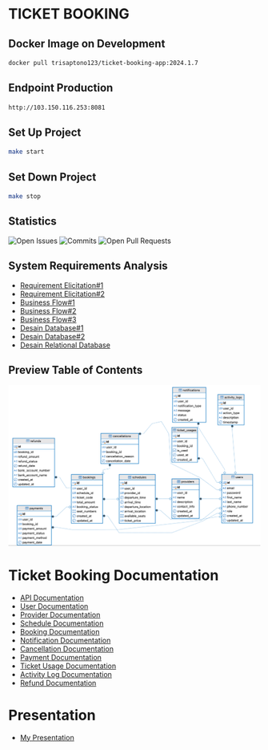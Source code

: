 # TICKET BOOKING

## Docker Image on Development

```bash
docker pull trisaptono123/ticket-booking-app:2024.1.7
```

## Endpoint Production

```bash
http://103.150.116.253:8081
```

## Set Up Project

```bash
make start
```

## Set Down Project

```bash
make stop
```

## Statistics

<p>
  <img src="https://img.shields.io/github/issues/Junx27/ticket-booking.svg" alt="Open Issues">
  <img src="https://img.shields.io/github/commit-activity/m/Junx27/ticket-booking.svg" alt="Commits">
  <img src="https://img.shields.io/github/issues-pr/Junx27/ticket-booking.svg" alt="Open Pull Requests">
</p>

## System Requirements Analysis

- [Requirement Elicitation#1](https://docs.google.com/document/u/0/d/1uWEUDD5RCThhmIXDOjS9lceEy1u1FqWsIgRy-94cVnk/edit)
- [Requirement Elicitation#2](https://docs.google.com/document/u/0/d/1vMzj3TpQ9t8J-C_U45QRpiuilNgUlA47Ws19bHJQfVI/edit)
- [Business Flow#1](https://docs.google.com/document/u/0/d/1Yf94DWJSBakk6pYWZcUSEPjiJT_3njH5_dndVgDC97E/edit)
- [Business Flow#2](https://docs.google.com/document/u/0/d/1eofdyvqhPa1HgASQvBZdIKj1t3OSrI9PwaYiZL5xXyE/edit)
- [Business Flow#3](https://docs.google.com/document/u/0/d/14U06q5POCDo7fjXwouKsmJwC0feidf2kIcWxaPWqLRk/edit)
- [Desain Database#1](https://docs.google.com/document/u/0/d/19aTUEGYf81poYvdAuC-A1x9JU3nJEg5k0gHiqYcLhvs/edit)
- [Desain Database#2](https://docs.google.com/document/u/0/d/10JtjzfqHlNchirLqUX8n8sW3Fp1fJWKV9H-dcrmU46M/edit)
- [Desain Relational Database](https://dbdiagram.io/d/6774acea5406798ef7057c12)

## Preview Table of Contents

![Desain Database Relational](https://raw.githubusercontent.com/Junx27/ticket-booking/87-final-documentation/doc/assets/final-erd.png)

# Ticket Booking Documentation

- [API Documentation](https://documenter.getpostman.com/view/26920342/2sAYQZGXJf)
- [User Documentation](doc/user.md)
- [Provider Documentation](doc/provider.md)
- [Schedule Documentation](doc/schedule.md)
- [Booking Documentation](doc/booking.md)
- [Notification Documentation](doc/notification.md)
- [Cancellation Documentation](doc/cancellation.md)
- [Payment Documentation](doc/payment.md)
- [Ticket Usage Documentation](doc/ticket-usage.md)
- [Activity Log Documentation](doc/activity-log.md)
- [Refund Documentation](doc/refund.md)

# Presentation

- [My Presentation](https://www.canva.com/design/DAGcXl4eM8w/-XCzgTYO7RvkFcc50UKDUg/edit?utm_content=DAGcXl4eM8w&utm_campaign=designshare&utm_medium=link2&utm_source=sharebutton)
